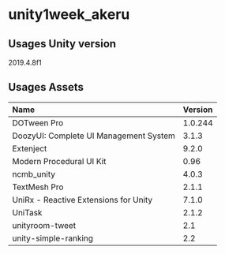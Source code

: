 # unity1week_akeru

## Usages Unity version

2019.4.8f1

## Usages Assets

|Name|Version|
|:--|:--|
|DOTween Pro|1.0.244|
|DoozyUI: Complete UI Management System|3.1.3|
|Extenject|9.2.0|
|Modern Procedural UI Kit|0.96|
|ncmb_unity|4.0.3|
|TextMesh Pro|2.1.1|
|UniRx - Reactive Extensions for Unity|7.1.0|
|UniTask|2.1.2|
|unityroom-tweet|2.1|
|unity-simple-ranking|2.2|
